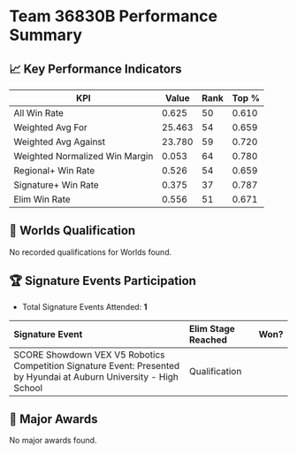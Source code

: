 # Team 36830B Performance Summary

## 📈 Key Performance Indicators
| KPI | Value | Rank | Top % |
| --- | ----- | ---- | ----- |
| All Win Rate | 0.625 | 50 | 0.610 |
| Weighted Avg For | 25.463 | 54 | 0.659 |
| Weighted Avg Against | 23.780 | 59 | 0.720 |
| Weighted Normalized Win Margin | 0.053 | 64 | 0.780 |
| Regional+ Win Rate | 0.526 | 54 | 0.659 |
| Signature+ Win Rate | 0.375 | 37 | 0.787 |
| Elim Win Rate | 0.556 | 51 | 0.671 |


## 🎯 Worlds Qualification
No recorded qualifications for Worlds found.

## 🏆 Signature Events Participation
- Total Signature Events Attended: **1**

| Signature Event | Elim Stage Reached | Won? |
|:----------------|:-------------------|:----|
| SCORE Showdown VEX V5 Robotics Competition Signature Event: Presented by Hyundai at Auburn University - High School | Qualification |  |


## 🥇 Major Awards
No major awards found.
